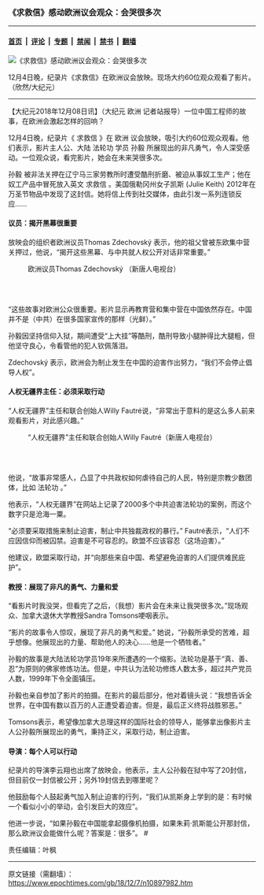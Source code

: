 ### 《求救信》感动欧洲议会观众：会哭很多次

---

#### [首页](../../../..?n10897982) &nbsp;|&nbsp; [评论](../../../../../epoch-comment?n10897982) &nbsp;|&nbsp; [专题](../../../../../epoch-special?n10897982) &nbsp;|&nbsp; [禁闻](../../../../../epoch-news?n10897982) &nbsp;|&nbsp; [禁书](../../../../../books?n10897982) &nbsp;|&nbsp; [翻墙](https://github.com/gfw-breaker/nogfw/blob/master/README.md?n10897982)


<div><img alt="《求救信》感动欧洲议会观众：会哭很多次" class="attachment-djy_600_400 size-djy_600_400 wp-post-image" src="https://i.epochtimes.com/assets/uploads/2018/12/P1080278-600x400.jpeg"/>
<div class="caption">
 <p>
  12月4日晚，纪录片《求救信》在欧洲议会放映。现场大约60位观众观看了影片。（欣然/大纪元）
 </p>
</div></div><hr/><div class="post_content" id="artbody" itemprop="articleBody">
 <!-- article content begin -->
 <p>
  【大纪元2018年12月08日讯】（大纪元
  <ok href="https://www.epochtimes.com/gb/tag/%E6%AC%A7%E6%B4%B2.html">
   欧洲
  </ok>
  记者站报导）一位中国工程师的故事，在欧洲会激起怎样的回响？
 </p>
 <p>
  12月4日晚，纪录片《
  <ok href="https://www.epochtimes.com/gb/tag/%E6%B1%82%E6%95%91%E4%BF%A1.html">
   求救信
  </ok>
  》在
  <ok href="https://www.epochtimes.com/gb/tag/%E6%AC%A7%E6%B4%B2.html">
   欧洲
  </ok>
  议会放映，吸引大约60位观众观看。他们表示，影片主人公、大陆
  <ok href="https://www.epochtimes.com/gb/tag/%E6%B3%95%E8%BD%AE%E5%8A%9F.html">
   法轮功
  </ok>
  学员
  <ok href="https://www.epochtimes.com/gb/tag/%E5%AD%99%E6%AF%85.html">
   孙毅
  </ok>
  所展现出的非凡勇气，令人深受感动。一位观众说，看完影片，她会在未来哭很多次。
 </p>
 <p>
  <ok href="https://www.epochtimes.com/gb/tag/%E5%AD%99%E6%AF%85.html">
   孙毅
  </ok>
  被非法关押在辽宁马三家劳教所时遭受酷刑折磨、被迫从事奴工生产；他在奴工产品中冒死放入英文
  <ok href="https://www.epochtimes.com/gb/tag/%E6%B1%82%E6%95%91%E4%BF%A1.html">
   求救信
  </ok>
  。美国俄勒冈州女子凯斯 (Julie Keith) 2012年在万圣节物品中发现了这封信。她将信上传到社交媒体，由此引发一系列连锁反应……
 </p>
 <h4>
  <strong>
   议员：揭开黑幕很重要
  </strong>
 </h4>
 <p>
  放映会的组织者欧洲议员Thomas Zdechovský 表示，他的祖父曾被东欧集中营关押过，他说，“揭开这些黑幕、与中共就人权公开对话非常重要。”
 </p>
 <figure aria-describedby="caption-attachment-10898018" class="wp-caption aligncenter" id="attachment_10898018" style="width: 711px">
  <ok href="https://i.epochtimes.com/assets/uploads/2018/12/5da6a83d1c491da82dc9f48c5b8c46d8.jpg" target="_blank">
   <img alt="" class="size-medium_vertical wp-image-10898018" src="https://i.epochtimes.com/assets/uploads/2018/12/5da6a83d1c491da82dc9f48c5b8c46d8-711x400.jpg"/>
  </ok>
  <br/><figcaption class="wp-caption-text" id="caption-attachment-10898018">
   欧洲议员Thomas Zdechovský （新唐人电视台）
  </figcaption><br/>
 </figure><br/>
 <p>
  “这些故事对欧洲公众很重要。影片显示再教育营和集中营在中国依然存在。中国并不是（中共）在很多国家宣传的那样（光鲜）。”
 </p>
 <p>
  孙毅因坚持信仰入狱，期间遭受“上大挂”等酷刑，酷刑导致小腿肿得比大腿粗，但他坚守良心，令看管他的犯人钦佩落泪。
 </p>
 <p>
  Zdechovský 表示，欧洲会为制止发生在中国的迫害作出努力，“我们不会停止倡导人权”。
 </p>
 <h4>
  <strong>
   人权无疆界主任：必须采取行动
  </strong>
 </h4>
 <p>
  <strong>
  </strong>
  “人权无疆界”主任和联合创始人Willy Fautré说，“非常出于意料的是这么多人前来观看影片，对此感兴趣。”
 </p>
 <figure aria-describedby="caption-attachment-10898020" class="wp-caption aligncenter" id="attachment_10898020" style="width: 711px">
  <ok href="https://i.epochtimes.com/assets/uploads/2018/12/cc4682e6ce65bc43739c9891e12656b9.jpg" target="_blank">
   <img alt="" class="size-medium_vertical wp-image-10898020" src="https://i.epochtimes.com/assets/uploads/2018/12/cc4682e6ce65bc43739c9891e12656b9-711x400.jpg"/>
  </ok>
  <br/><figcaption class="wp-caption-text" id="caption-attachment-10898020">
   “人权无疆界”主任和联合创始人Willy Fautré（新唐人电视台）
  </figcaption><br/>
 </figure><br/>
 <p>
  他说，“故事非常感人，凸显了中共政权如何虐待自己的人民，特别是宗教少数团体，比如
  <ok href="https://www.epochtimes.com/gb/tag/%E6%B3%95%E8%BD%AE%E5%8A%9F.html">
   法轮功
  </ok>
  。”
 </p>
 <p>
  他表示，“人权无疆界”在网站上记录了2000多个中共迫害法轮功的案例，而这个数字只是沧海一粟。
 </p>
 <p>
  “必须要采取措施来制止迫害，制止中共独裁政权的暴行。” Fautré表示，“人们不应因信仰而被囚禁。迫害是不可容忍的。欧盟不应该容忍（这场迫害）。”
 </p>
 <p>
  他建议，欧盟采取行动，并“向那些来自中国、希望避免迫害的人们提供难民庇护”。
 </p>
 <h4>
  <strong>
   教授：展现了非凡的勇气、力量和爱
  </strong>
 </h4>
 <p>
  “看影片时我没哭，但看完了之后，（我想）影片会在未来让我哭很多次。”现场观众、加拿大退休大学教授Sandra Tomsons哽咽表示。
 </p>
 <p>
  “影片的故事令人惊叹，展现了非凡的勇气和爱。” 她说，“孙毅所承受的苦难，超乎想像。他展现出的力量、帮助他人的决心……他是一个牺牲者。”
 </p>
 <p>
  孙毅的故事是大陆法轮功学员19年来所遭遇的一个缩影。法轮功是基于“真、善、忍”为原则的佛家修炼功法。但是，中共认为法轮功修炼人数太多，超过共产党员人数，1999年下令全面镇压。
 </p>
 <p>
  孙毅也亲自参加了影片的拍摄。在影片的最后部分，他对着镜头说：“我想告诉全世界，在中国有数以百万的人正遭受着迫害。但是，最后正义终将战胜邪恶。”
 </p>
 <p>
  Tomsons表示，希望像加拿大总理这样的国际社会的领导人，能够拿出像影片主人公孙毅所展现出的勇气，秉持正义，采取行动，制止迫害。
 </p>
 <h4>
  <strong>
   导演：每个人可以行动
  </strong>
 </h4>
 <p>
  纪录片的导演李云翔也出席了放映会，他表示，主人公孙毅在狱中写了20封信，但目前仅一封信被公开；另外19封信去到哪里呢？
 </p>
 <p>
  他鼓励每个人鼓起勇气加入制止迫害的行列，“我们从凯斯身上学到的是：有时候一个看似小小的举动，会引发巨大的效应”。
 </p>
 <p>
  他进一步说，“如果孙毅在中国能拿起摄像机拍摄，如果朱莉·凯斯能公开那封信，那么欧洲议会能做什么呢？答案是：很多”。 #
 </p>
 <p>
  责任编辑：叶枫
 </p>
 <!-- article content end -->
 <div id="below_article_ad">
 </div>
</div>


---

原文链接（需翻墙）：https://www.epochtimes.com/gb/18/12/7/n10897982.htm